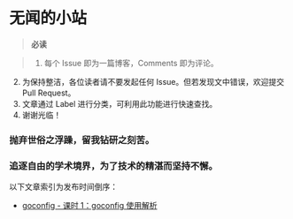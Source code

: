 # 无闻的小站

>**必读** 

>1. 每个 Issue 即为一篇博客，Comments 即为评论。
2. 为保持整洁，各位读者请不要发起任何 Issue。但若发现文中错误，欢迎提交 Pull Request。
3. 文章通过 Label 进行分类，可利用此功能进行快速查找。
4. 谢谢光临！

### 抛弃世俗之浮躁，留我钻研之刻苦。

### 追逐自由的学术境界，为了技术的精湛而坚持不懈。

以下文章索引为发布时间倒序：

- [goconfig - 课时 1：goconfig 使用解析](https://github.com/Unknwon/blogposts_ZH/issues/1)
